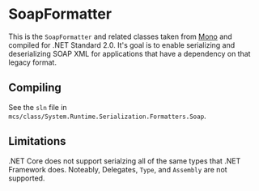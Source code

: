 SoapFormatter
=============

This is the `SoapFormatter` and related classes taken from [Mono](https://github.com/mono/mono/tree/master/mcs/class/System.Runtime.Serialization.Formatters.Soap) and compiled
for .NET Standard 2.0. It's goal is to enable serializing and deserializing SOAP
XML for applications that have a dependency on that legacy format.

## Compiling
See the `sln` file in `mcs/class/System.Runtime.Serialization.Formatters.Soap`.

## Limitations
.NET Core does not support serialzing all of the same types that .NET Framework does.
Noteably, Delegates, `Type`, and `Assembly` are not supported.